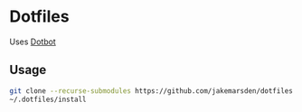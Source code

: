 # Dotfiles

Uses [Dotbot](https://github.com/anishathalye/dotbot)

## Usage

```bash
git clone --recurse-submodules https://github.com/jakemarsden/dotfiles.git ~/.dotfiles
~/.dotfiles/install
```
